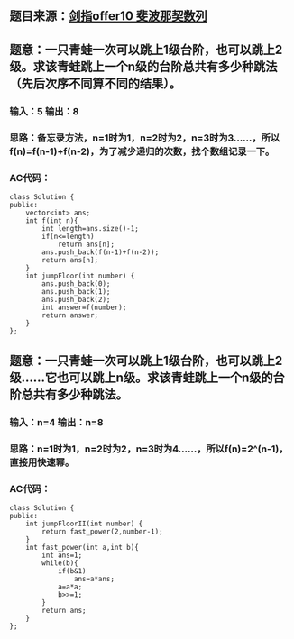 ## 题目来源：[剑指offer10 斐波那契数列](https://www.nowcoder.com/practice/8c82a5b80378478f9484d87d1c5f12a4?tpId=13&tqId=11161&rp=1&ru=/ta/coding-interviews&qru=/ta/coding-interviews/question-ranking)

## 题意：一只青蛙一次可以跳上1级台阶，也可以跳上2级。求该青蛙跳上一个n级的台阶总共有多少种跳法（先后次序不同算不同的结果）。

### 输入：5  输出：8

### 思路：备忘录方法，n=1时为1，n=2时为2，n=3时为3……，所以f(n)=f(n-1)+f(n-2)，为了减少递归的次数，找个数组记录一下。

### AC代码：

```
class Solution {
public:
    vector<int> ans;
    int f(int n){
        int length=ans.size()-1;
        if(n<=length)
            return ans[n];
        ans.push_back(f(n-1)+f(n-2));
        return ans[n];
    }
    int jumpFloor(int number) {
        ans.push_back(0);
        ans.push_back(1);
        ans.push_back(2);
        int answer=f(number);
        return answer;
    }
};
```

## 题意：一只青蛙一次可以跳上1级台阶，也可以跳上2级……它也可以跳上n级。求该青蛙跳上一个n级的台阶总共有多少种跳法。

### 输入：n=4 输出：n=8

### 思路：n=1时为1，n=2时为2，n=3时为4……，所以f(n)=2^(n-1)，直接用快速幂。

### AC代码：

```
class Solution {
public:
    int jumpFloorII(int number) {
        return fast_power(2,number-1);
    }
    int fast_power(int a,int b){
        int ans=1;
        while(b){
            if(b&1)
                ans=a*ans;
            a=a*a;
            b>>=1;
        }
        return ans;
    }
};
```

